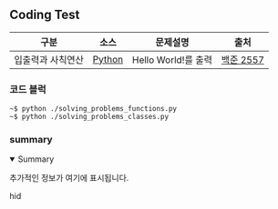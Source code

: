 ## Coding Test

|구분|소스|문제설명|출처|
|--|--|--|--|
|입출력과 사칙연산 |[Python](./2557.py) |Hello World!를 출력|[백준 2557](https://www.acmicpc.net/problem/2557)|

### 코드 블럭
```
~$ python ./solving_problems_functions.py
~$ python ./solving_problems_classes.py
```
### summary
<details open>
  <summary>Summary</summary>
  <p>추가적인 정보가 여기에 표시됩니다.</p>
</details>

 hid
